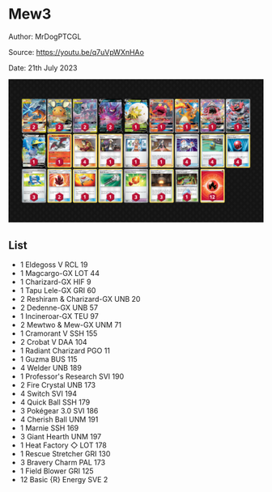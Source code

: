 # Mew3

Author: MrDogPTCGL

Source: <https://youtu.be/q7uVpWXnHAo>

Date: 21th July 2023

![decklist](../../images/PAL/Mew3/2-%20Mew3.png)

## List

* 1 Eldegoss V RCL 19
* 1 Magcargo-GX LOT 44
* 1 Charizard-GX HIF 9
* 1 Tapu Lele-GX GRI 60
* 2 Reshiram & Charizard-GX UNB 20
* 2 Dedenne-GX UNB 57
* 1 Incineroar-GX TEU 97
* 2 Mewtwo & Mew-GX UNM 71
* 1 Cramorant V SSH 155
* 2 Crobat V DAA 104
* 1 Radiant Charizard PGO 11
* 1 Guzma BUS 115
* 4 Welder UNB 189
* 1 Professor's Research SVI 190
* 2 Fire Crystal UNB 173
* 4 Switch SVI 194
* 4 Quick Ball SSH 179
* 3 Pokégear 3.0 SVI 186
* 4 Cherish Ball UNM 191
* 1 Marnie SSH 169
* 3 Giant Hearth UNM 197
* 1 Heat Factory ◇ LOT 178
* 1 Rescue Stretcher GRI 130
* 3 Bravery Charm PAL 173
* 1 Field Blower GRI 125
* 12 Basic {R} Energy SVE 2

